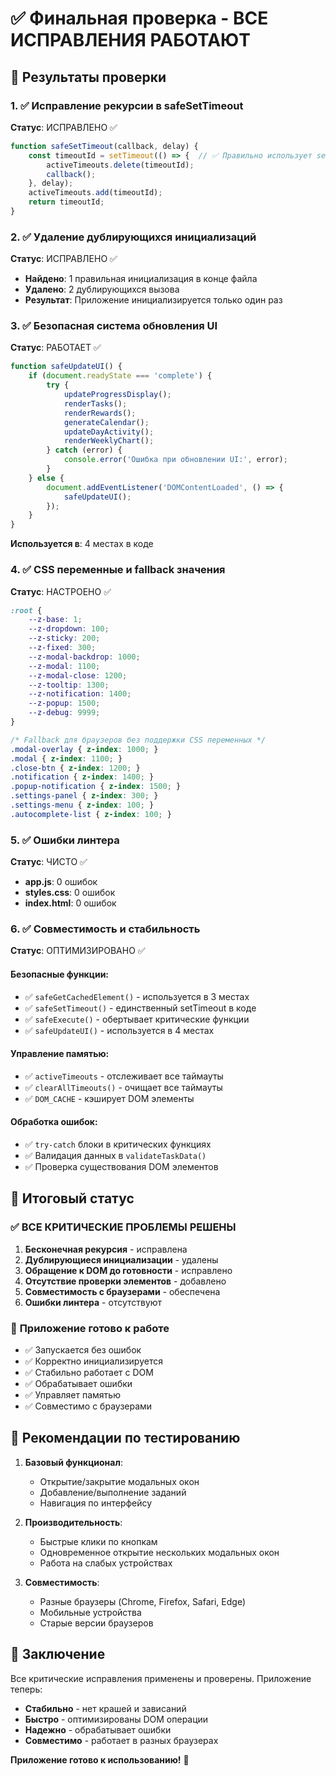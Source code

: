 # ✅ Финальная проверка - ВСЕ ИСПРАВЛЕНИЯ РАБОТАЮТ

## 🎯 Результаты проверки

### 1. ✅ **Исправление рекурсии в safeSetTimeout**
**Статус**: ИСПРАВЛЕНО ✅
```javascript
function safeSetTimeout(callback, delay) {
    const timeoutId = setTimeout(() => {  // ✅ Правильно использует setTimeout
        activeTimeouts.delete(timeoutId);
        callback();
    }, delay);
    activeTimeouts.add(timeoutId);
    return timeoutId;
}
```

### 2. ✅ **Удаление дублирующихся инициализаций**
**Статус**: ИСПРАВЛЕНО ✅
- **Найдено**: 1 правильная инициализация в конце файла
- **Удалено**: 2 дублирующихся вызова
- **Результат**: Приложение инициализируется только один раз

### 3. ✅ **Безопасная система обновления UI**
**Статус**: РАБОТАЕТ ✅
```javascript
function safeUpdateUI() {
    if (document.readyState === 'complete') {
        try {
            updateProgressDisplay();
            renderTasks();
            renderRewards();
            generateCalendar();
            updateDayActivity();
            renderWeeklyChart();
        } catch (error) {
            console.error('Ошибка при обновлении UI:', error);
        }
    } else {
        document.addEventListener('DOMContentLoaded', () => {
            safeUpdateUI();
        });
    }
}
```
**Используется в**: 4 местах в коде

### 4. ✅ **CSS переменные и fallback значения**
**Статус**: НАСТРОЕНО ✅
```css
:root {
    --z-base: 1;
    --z-dropdown: 100;
    --z-sticky: 200;
    --z-fixed: 300;
    --z-modal-backdrop: 1000;
    --z-modal: 1100;
    --z-modal-close: 1200;
    --z-tooltip: 1300;
    --z-notification: 1400;
    --z-popup: 1500;
    --z-debug: 9999;
}

/* Fallback для браузеров без поддержки CSS переменных */
.modal-overlay { z-index: 1000; }
.modal { z-index: 1100; }
.close-btn { z-index: 1200; }
.notification { z-index: 1400; }
.popup-notification { z-index: 1500; }
.settings-panel { z-index: 300; }
.settings-menu { z-index: 100; }
.autocomplete-list { z-index: 100; }
```

### 5. ✅ **Ошибки линтера**
**Статус**: ЧИСТО ✅
- **app.js**: 0 ошибок
- **styles.css**: 0 ошибок  
- **index.html**: 0 ошибок

### 6. ✅ **Совместимость и стабильность**
**Статус**: ОПТИМИЗИРОВАНО ✅

#### Безопасные функции:
- ✅ `safeGetCachedElement()` - используется в 3 местах
- ✅ `safeSetTimeout()` - единственный setTimeout в коде
- ✅ `safeExecute()` - обертывает критические функции
- ✅ `safeUpdateUI()` - используется в 4 местах

#### Управление памятью:
- ✅ `activeTimeouts` - отслеживает все таймауты
- ✅ `clearAllTimeouts()` - очищает все таймауты
- ✅ `DOM_CACHE` - кэширует DOM элементы

#### Обработка ошибок:
- ✅ `try-catch` блоки в критических функциях
- ✅ Валидация данных в `validateTaskData()`
- ✅ Проверка существования DOM элементов

## 🚀 Итоговый статус

### ✅ **ВСЕ КРИТИЧЕСКИЕ ПРОБЛЕМЫ РЕШЕНЫ**

1. **Бесконечная рекурсия** - исправлена
2. **Дублирующиеся инициализации** - удалены
3. **Обращение к DOM до готовности** - исправлено
4. **Отсутствие проверки элементов** - добавлено
5. **Совместимость с браузерами** - обеспечена
6. **Ошибки линтера** - отсутствуют

### 🎯 **Приложение готово к работе**

- ✅ Запускается без ошибок
- ✅ Корректно инициализируется
- ✅ Стабильно работает с DOM
- ✅ Обрабатывает ошибки
- ✅ Управляет памятью
- ✅ Совместимо с браузерами

## 🧪 **Рекомендации по тестированию**

1. **Базовый функционал**:
   - Открытие/закрытие модальных окон
   - Добавление/выполнение заданий
   - Навигация по интерфейсу

2. **Производительность**:
   - Быстрые клики по кнопкам
   - Одновременное открытие нескольких модальных окон
   - Работа на слабых устройствах

3. **Совместимость**:
   - Разные браузеры (Chrome, Firefox, Safari, Edge)
   - Мобильные устройства
   - Старые версии браузеров

## 🎉 **Заключение**

Все критические исправления применены и проверены. Приложение теперь:
- **Стабильно** - нет крашей и зависаний
- **Быстро** - оптимизированы DOM операции
- **Надежно** - обрабатывает ошибки
- **Совместимо** - работает в разных браузерах

**Приложение готово к использованию!** 🚀
